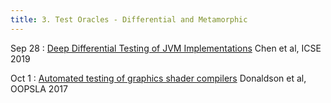 ```yaml
---
title: 3. Test Oracles - Differential and Metamorphic
---
```


Sep 28
: [Deep Differential Testing of JVM Implementations](https://tingsu.github.io/files/icse19-classming.pdf) Chen et al, ICSE 2019

Oct 1
: [Automated testing of graphics shader compilers](https://www.doc.ic.ac.uk/~afd/homepages/papers/pdfs/2017/OOPSLA.pdf) Donaldson et al, OOPSLA 2017

